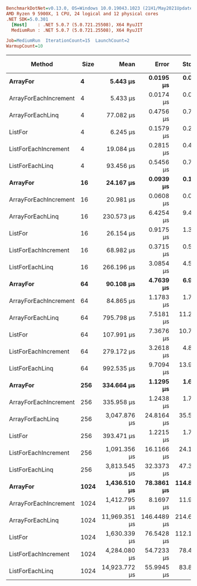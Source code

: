 ``` ini

BenchmarkDotNet=v0.13.0, OS=Windows 10.0.19043.1023 (21H1/May2021Update)
AMD Ryzen 9 5900X, 1 CPU, 24 logical and 12 physical cores
.NET SDK=5.0.301
  [Host]    : .NET 5.0.7 (5.0.721.25508), X64 RyuJIT
  MediumRun : .NET 5.0.7 (5.0.721.25508), X64 RyuJIT

Job=MediumRun  IterationCount=15  LaunchCount=2  
WarmupCount=10  

```
|                Method | Size |          Mean |       Error |      StdDev |        Median |           Min |           Max |           P90 |  Gen 0 | Gen 1 | Gen 2 | Allocated |
|---------------------- |----- |--------------:|------------:|------------:|--------------:|--------------:|--------------:|--------------:|-------:|------:|------:|----------:|
|              **ArrayFor** |    **4** |      **5.443 μs** |   **0.0195 μs** |   **0.0286 μs** |      **5.445 μs** |      **5.394 μs** |      **5.499 μs** |      **5.480 μs** |      **-** |     **-** |     **-** |         **-** |
| ArrayForEachIncrement |    4 |      5.433 μs |   0.0174 μs |   0.0260 μs |      5.435 μs |      5.388 μs |      5.480 μs |      5.467 μs |      - |     - |     - |         - |
|      ArrayForEachLinq |    4 |     77.082 μs |   0.4756 μs |   0.7119 μs |     77.028 μs |     75.648 μs |     78.402 μs |     77.873 μs | 7.0801 |     - |     - | 120,000 B |
|               ListFor |    4 |      6.245 μs |   0.1579 μs |   0.2265 μs |      6.123 μs |      6.040 μs |      6.753 μs |      6.549 μs |      - |     - |     - |         - |
|  ListForEachIncrement |    4 |     19.084 μs |   0.2815 μs |   0.4213 μs |     18.940 μs |     18.550 μs |     19.825 μs |     19.725 μs |      - |     - |     - |         - |
|       ListForEachLinq |    4 |     93.456 μs |   0.5456 μs |   0.7997 μs |     93.268 μs |     92.206 μs |     95.296 μs |     94.653 μs | 7.5684 |     - |     - | 128,000 B |
|              **ArrayFor** |   **16** |     **24.167 μs** |   **0.0939 μs** |   **0.1405 μs** |     **24.153 μs** |     **23.926 μs** |     **24.477 μs** |     **24.385 μs** |      **-** |     **-** |     **-** |         **-** |
| ArrayForEachIncrement |   16 |     20.981 μs |   0.0608 μs |   0.0911 μs |     21.002 μs |     20.817 μs |     21.137 μs |     21.064 μs |      - |     - |     - |         - |
|      ArrayForEachLinq |   16 |    230.573 μs |   6.4254 μs |   9.4183 μs |    228.805 μs |    218.151 μs |    251.663 μs |    241.886 μs | 7.0801 |     - |     - | 120,000 B |
|               ListFor |   16 |     26.154 μs |   0.9175 μs |   1.3732 μs |     26.366 μs |     24.094 μs |     28.229 μs |     27.989 μs |      - |     - |     - |         - |
|  ListForEachIncrement |   16 |     68.982 μs |   0.3715 μs |   0.5328 μs |     68.930 μs |     68.263 μs |     70.571 μs |     69.528 μs |      - |     - |     - |         - |
|       ListForEachLinq |   16 |    266.196 μs |   3.0854 μs |   4.5225 μs |    264.645 μs |    260.278 μs |    277.347 μs |    273.870 μs | 7.3242 |     - |     - | 128,000 B |
|              **ArrayFor** |   **64** |     **90.108 μs** |   **4.7639 μs** |   **6.9829 μs** |     **84.268 μs** |     **82.694 μs** |     **97.912 μs** |     **97.597 μs** |      **-** |     **-** |     **-** |         **-** |
| ArrayForEachIncrement |   64 |     84.865 μs |   1.1783 μs |   1.7636 μs |     84.147 μs |     83.304 μs |     88.742 μs |     88.022 μs |      - |     - |     - |         - |
|      ArrayForEachLinq |   64 |    795.798 μs |   7.5181 μs |  11.2528 μs |    796.815 μs |    779.697 μs |    813.846 μs |    808.759 μs | 6.8359 |     - |     - | 120,000 B |
|               ListFor |   64 |    107.991 μs |   7.3676 μs |  10.7993 μs |    104.789 μs |     97.041 μs |    128.759 μs |    125.877 μs |      - |     - |     - |         - |
|  ListForEachIncrement |   64 |    279.172 μs |   3.2618 μs |   4.8821 μs |    279.512 μs |    269.615 μs |    288.921 μs |    284.821 μs |      - |     - |     - |         - |
|       ListForEachLinq |   64 |    992.535 μs |   9.7094 μs |  13.9249 μs |    994.269 μs |    968.941 μs |  1,015.578 μs |  1,007.910 μs | 5.8594 |     - |     - | 128,000 B |
|              **ArrayFor** |  **256** |    **334.664 μs** |   **1.1295 μs** |   **1.6557 μs** |    **334.520 μs** |    **332.023 μs** |    **337.654 μs** |    **336.708 μs** |      **-** |     **-** |     **-** |         **-** |
| ArrayForEachIncrement |  256 |    335.958 μs |   1.2438 μs |   1.7838 μs |    336.214 μs |    332.973 μs |    339.920 μs |    337.716 μs |      - |     - |     - |         - |
|      ArrayForEachLinq |  256 |  3,047.876 μs |  24.8164 μs |  35.5910 μs |  3,044.981 μs |  2,996.820 μs |  3,105.615 μs |  3,091.573 μs | 3.9063 |     - |     - | 120,000 B |
|               ListFor |  256 |    393.471 μs |   1.2215 μs |   1.7124 μs |    393.700 μs |    389.978 μs |    396.185 μs |    395.461 μs |      - |     - |     - |         - |
|  ListForEachIncrement |  256 |  1,091.356 μs |  16.1166 μs |  24.1226 μs |  1,085.388 μs |  1,056.223 μs |  1,128.804 μs |  1,122.963 μs |      - |     - |     - |         - |
|       ListForEachLinq |  256 |  3,813.545 μs |  32.3373 μs |  47.3997 μs |  3,799.654 μs |  3,762.959 μs |  3,922.291 μs |  3,901.000 μs | 3.9063 |     - |     - | 128,000 B |
|              **ArrayFor** | **1024** |  **1,436.510 μs** |  **78.3861 μs** | **114.8974 μs** |  **1,337.018 μs** |  **1,319.892 μs** |  **1,567.726 μs** |  **1,560.455 μs** |      **-** |     **-** |     **-** |         **-** |
| ArrayForEachIncrement | 1024 |  1,412.795 μs |   8.1697 μs |  11.9750 μs |  1,413.137 μs |  1,393.297 μs |  1,437.142 μs |  1,432.246 μs |      - |     - |     - |         - |
|      ArrayForEachLinq | 1024 | 11,969.351 μs | 146.4489 μs | 214.6629 μs | 11,956.999 μs | 11,732.528 μs | 12,750.688 μs | 12,229.483 μs |      - |     - |     - | 120,000 B |
|               ListFor | 1024 |  1,630.339 μs |  76.5428 μs | 112.1954 μs |  1,581.771 μs |  1,546.313 μs |  1,971.929 μs |  1,765.282 μs |      - |     - |     - |         - |
|  ListForEachIncrement | 1024 |  4,284.080 μs |  54.7233 μs |  78.4825 μs |  4,257.583 μs |  4,213.198 μs |  4,496.402 μs |  4,415.933 μs |      - |     - |     - |         - |
|       ListForEachLinq | 1024 | 14,923.772 μs |  55.9945 μs |  83.8099 μs | 14,923.188 μs | 14,789.241 μs | 15,030.638 μs | 15,015.463 μs |      - |     - |     - | 128,000 B |
